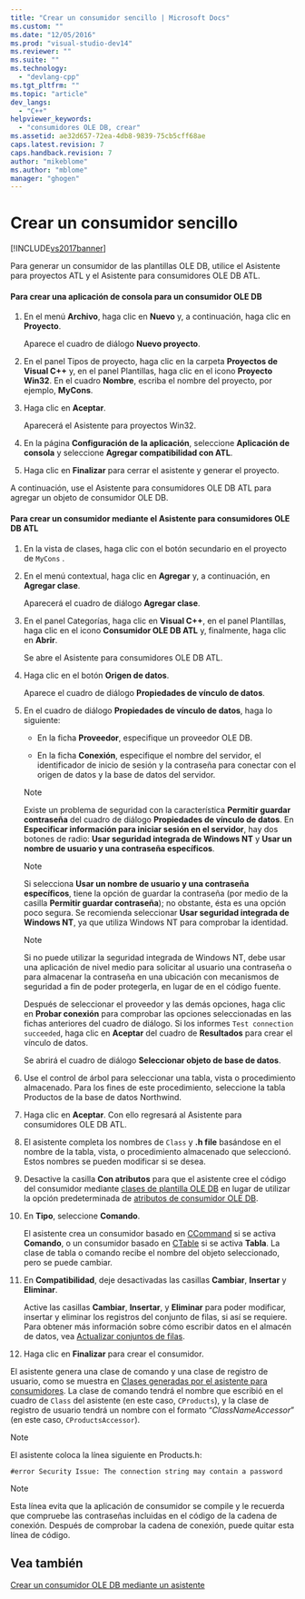 ```yaml
---
title: "Crear un consumidor sencillo | Microsoft Docs"
ms.custom: ""
ms.date: "12/05/2016"
ms.prod: "visual-studio-dev14"
ms.reviewer: ""
ms.suite: ""
ms.technology: 
  - "devlang-cpp"
ms.tgt_pltfrm: ""
ms.topic: "article"
dev_langs: 
  - "C++"
helpviewer_keywords: 
  - "consumidores OLE DB, crear"
ms.assetid: ae32d657-72ea-4db8-9839-75cb5cff68ae
caps.latest.revision: 7
caps.handback.revision: 7
author: "mikeblome"
ms.author: "mblome"
manager: "ghogen"
---
```

# Crear un consumidor sencillo
[!INCLUDE[vs2017banner](../../assembler/inline/includes/vs2017banner.md)]

Para generar un consumidor de las plantillas OLE DB, utilice el Asistente para proyectos ATL y el Asistente para consumidores OLE DB ATL.  
  
#### Para crear una aplicación de consola para un consumidor OLE DB  
  
1.  En el menú **Archivo**, haga clic en **Nuevo** y, a continuación, haga clic en **Proyecto**.  
  
     Aparece el cuadro de diálogo **Nuevo proyecto**.  
  
2.  En el panel Tipos de proyecto, haga clic en la carpeta **Proyectos de Visual C\+\+** y, en el panel Plantillas, haga clic en el icono **Proyecto Win32**.  En el cuadro **Nombre**, escriba el nombre del proyecto, por ejemplo, **MyCons**.  
  
3.  Haga clic en **Aceptar**.  
  
     Aparecerá el Asistente para proyectos Win32.  
  
4.  En la página **Configuración de la aplicación**, seleccione **Aplicación de consola** y seleccione **Agregar compatibilidad con ATL**.  
  
5.  Haga clic en **Finalizar** para cerrar el asistente y generar el proyecto.  
  
 A continuación, use el Asistente para consumidores OLE DB ATL para agregar un objeto de consumidor OLE DB.  
  
#### Para crear un consumidor mediante el Asistente para consumidores OLE DB ATL  
  
1.  En la vista de clases, haga clic con el botón secundario en el proyecto de `MyCons` .  
  
2.  En el menú contextual, haga clic en **Agregar** y, a continuación, en **Agregar clase**.  
  
     Aparecerá el cuadro de diálogo **Agregar clase**.  
  
3.  En el panel Categorías, haga clic en **Visual C\+\+**, en el panel Plantillas, haga clic en el icono **Consumidor OLE DB ATL** y, finalmente, haga clic en **Abrir**.  
  
     Se abre el Asistente para consumidores OLE DB ATL.  
  
4.  Haga clic en el botón **Origen de datos**.  
  
     Aparece el cuadro de diálogo **Propiedades de vínculo de datos**.  
  
5.  En el cuadro de diálogo **Propiedades de vínculo de datos**, haga lo siguiente:  
  
    -   En la ficha **Proveedor**, especifique un proveedor OLE DB.  
  
    -   En la ficha **Conexión**, especifique el nombre del servidor, el identificador de inicio de sesión y la contraseña para conectar con el origen de datos y la base de datos del servidor.  
  
    > [!NOTE]
    >  Existe un problema de seguridad con la característica **Permitir guardar contraseña** del cuadro de diálogo **Propiedades de vínculo de datos**.  En **Especificar información para iniciar sesión en el servidor**, hay dos botones de radio: **Usar seguridad integrada de Windows NT** y **Usar un nombre de usuario y una contraseña específicos**.  
  
    > [!NOTE]
    >  Si selecciona **Usar un nombre de usuario y una contraseña específicos**, tiene la opción de guardar la contraseña \(por medio de la casilla **Permitir guardar contraseña**\); no obstante, ésta es una opción poco segura.  Se recomienda seleccionar **Usar seguridad integrada de Windows NT**, ya que utiliza Windows NT para comprobar la identidad.  
  
    > [!NOTE]
    >  Si no puede utilizar la seguridad integrada de Windows NT, debe usar una aplicación de nivel medio para solicitar al usuario una contraseña o para almacenar la contraseña en una ubicación con mecanismos de seguridad a fin de poder protegerla, en lugar de en el código fuente.  
  
     Después de seleccionar el proveedor y las demás opciones, haga clic en **Probar conexión** para comprobar las opciones seleccionadas en las fichas anteriores del cuadro de diálogo.  Si los informes `Test connection succeeded`, haga clic en **Aceptar** del cuadro de **Resultados** para crear el vínculo de datos.  
  
     Se abrirá el cuadro de diálogo **Seleccionar objeto de base de datos**.  
  
6.  Use el control de árbol para seleccionar una tabla, vista o procedimiento almacenado.  Para los fines de este procedimiento, seleccione la tabla Productos de la base de datos Northwind.  
  
7.  Haga clic en **Aceptar**.  Con ello regresará al Asistente para consumidores OLE DB ATL.  
  
8.  El asistente completa los nombres de `Class` y **.h file** basándose en el nombre de la tabla, vista, o procedimiento almacenado que seleccionó.  Estos nombres se pueden modificar si se desea.  
  
9. Desactive la casilla **Con atributos** para que el asistente cree el código del consumidor mediante [clases de plantilla OLE DB](../../data/oledb/ole-db-consumer-templates-reference.md) en lugar de utilizar la opción predeterminada de [atributos de consumidor OLE DB](../../windows/ole-db-consumer-attributes.md).  
  
10. En **Tipo**, seleccione **Comando**.  
  
     El asistente crea un consumidor basado en [CCommand](../../data/oledb/ccommand-class.md) si se activa **Comando**, o un consumidor basado en [CTable](../../data/oledb/ctable-class.md) si se activa **Tabla**.  La clase de tabla o comando recibe el nombre del objeto seleccionado, pero se puede cambiar.  
  
11. En **Compatibilidad**, deje desactivadas las casillas **Cambiar**, **Insertar** y **Eliminar**.  
  
     Active las casillas **Cambiar**, **Insertar**, y **Eliminar** para poder modificar, insertar y eliminar los registros del conjunto de filas, si así se requiere.  Para obtener más información sobre cómo escribir datos en el almacén de datos, vea [Actualizar conjuntos de filas](../../data/oledb/updating-rowsets.md).  
  
12. Haga clic en **Finalizar** para crear el consumidor.  
  
 El asistente genera una clase de comando y una clase de registro de usuario, como se muestra en [Clases generadas por el asistente para consumidores](../../data/oledb/consumer-wizard-generated-classes.md).  La clase de comando tendrá el nombre que escribió en el cuadro de `Class` del asistente \(en este caso, `CProducts`\), y la clase de registro de usuario tendrá un nombre con el formato “*ClassNameAccessor*” \(en este caso, `CProductsAccessor`\).  
  
> [!NOTE]
>  El asistente coloca la línea siguiente en Products.h:  
  
```  
#error Security Issue: The connection string may contain a password  
```  
  
> [!NOTE]
>  Esta línea evita que la aplicación de consumidor se compile y le recuerda que compruebe las contraseñas incluidas en el código de la cadena de conexión.  Después de comprobar la cadena de conexión, puede quitar esta línea de código.  
  
## Vea también  
 [Crear un consumidor OLE DB mediante un asistente](../../data/oledb/creating-an-ole-db-consumer-using-a-wizard.md)